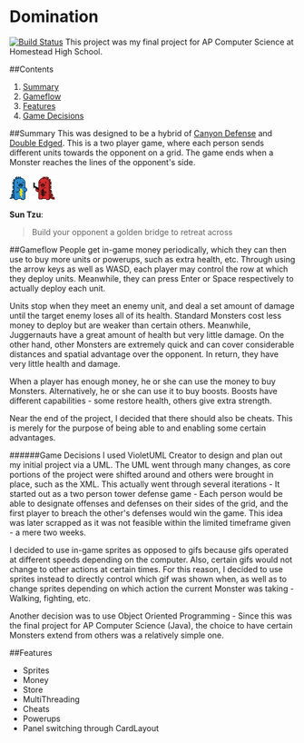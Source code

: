 # Domination
[![Build Status](https://travis-ci.org/YangVincent/Domination.png)](https://travis-ci.org/YangVincent/Domination)
This project was my final project for AP Computer Science
at Homestead High School.

##Contents
1. [Summary](#summary)
2. [Gameflow](#gameflow)
3. [Features](#features)
4. [Game Decisions](#game-decisions)

##Summary
This was designed to be a hybrid of 
[Canyon Defense](http://www.miniclip.com/games/canyon-defense/en/#t-c-f-C) and
[Double Edged](http://www.nitrome.com/games/doubleedged/#.VXtXShNViko).
This is a two player game, where each person sends different units towards
the opponent on a grid. The game ends when a Monster reaches the lines of 
the opponent's side. 

![Blue Bolt](https://github.com/YangVincent/Domination/blob/master/Animations/BlueFightingBoltMonster/blue1.png)
![Red Bolt](https://github.com/YangVincent/Domination/blob/master/Animations/RedFightingJuggernautMonster/red3.png)

**Sun Tzu**:
> Build your opponent a golden bridge to retreat across

##Gameflow
People get in-game money periodically, which they can then use to buy more units
or powerups, such as extra health, etc.
Through using the arrow keys as well as WASD, each player may control the row
at which they deploy units. Meanwhile, they can press Enter or Space respectively
to actually deploy each unit. 

Units stop when they meet an enemy unit, and deal a set amount of damage until
the target enemy loses all of its health. Standard Monsters cost less money
to deploy but are weaker than certain others. Meanwhile, Juggernauts have a 
great amount of health but very little damage. On the other hand, other Monsters
are extremely quick and can cover considerable distances and spatial advantage
over the opponent. In return, they have very little health and damage. 

When a player has enough money, he or she can use the money to buy Monsters.
Alternatively, he or she can use it to buy boosts. Boosts have different 
capabilities - some restore health, others give extra strength. 

Near the end of the project, I decided that there should also be cheats. This is
merely for the purpose of being able to and enabling some certain advantages.

######Game Decisions
I used VioletUML Creator to design and plan out my initial project via
a UML. The UML went through many changes, as core portions of the project
were shifted around and others were brought in place, such as the XML. This 
actually went through several iterations - It started out as a two person
tower defense game - Each person would be able to designate offenses
and defenses on their sides of the grid, and the first player to breach
the other's defenses would win the game. This idea was later scrapped as 
it was not feasible within the limited timeframe given - a mere two weeks.

I decided to use in-game sprites as opposed to gifs because gifs operated
at different speeds depending on the computer. Also, certain gifs would
not change to other actions at certain times. For this reason, I decided
to use sprites instead to directly control which gif was shown when, as well as 
to change sprites depending on which action the current Monster was taking - 
Walking, fighting, etc. 

Another decision was to use Object Oriented Programming - Since this was the
final project for AP Computer Science (Java), the choice to have certain 
Monsters extend from others was a relatively simple one. 



##Features
* Sprites
* Money
* Store
* MultiThreading
* Cheats
* Powerups
* Panel switching through CardLayout

